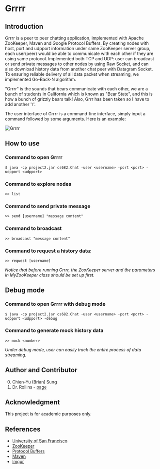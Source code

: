 # Grrrr

## Introduction

Grrrr is a peer to peer chatting application, implemented with Apache ZooKeeper, Maven and Google Protocol Buffers. By creating nodes with host, port and udpport information under same ZooKeeper server group, each user(peer) would be able to communicate with each other if they are using same protocol. Implemented both TCP and UDP: user can broadcast or send private messages to other nodes by using Raw Socket, and can also download history data from another chat peer with Datagram Socket. To ensuring reliable delivery of all data packet when streaming, we implemented Go-Back-N algorithm.

"Grrrr" is the sounds that bears communicate with each other, we are a bunch of students in California which is known as "Bear State", and this is how a bunch of grizzly bears talk! Also, Grrr has been taken so I have to add another 'r'.

The user interface of Grrrr is a command-line interface, simply input a command followed by some arguments. Here is an example:

![Grrrr](https://i.imgur.com/71GE6Ck.png)

## How to use

### Command to open Grrrr

```
$ java -cp project2.jar cs682.Chat -user <username> -port <port> -udpport <udpport>
```

### Command to explore nodes

```
>> list
```

### Command to send private message

```
>> send [username] "message content"
```

### Command to broadcast

```
>> broadcast "message content"
```

### Command to request a history data:

```
>> request [username]
```

*Notice that before running Grrrr, the ZooKeeper server and the parameters in MyZooKeeper class should be set up first.*

## Debug mode

### Command to open Grrrr with debug mode

```
$ java -cp project2.jar cs682.Chat -user <username> -port <port> -udpport <udpport> -debug
```

### Command to generate mock history data

```
>> mock <number>
```

*Under debug mode, user can easily track the entire process of data streaming.*

## Author and Contributor

0. Chien-Yu (Brian) Sung
1. Dr. Rollins - [page](http://srollins.cs.usfca.edu/)

## Acknowledgment

This project is for academic purposes only.

## References
* [University of San Francisco](https://www.usfca.edu/)
* [ZooKeeper](https://zookeeper.apache.org/)
* [Protocol Buffers](https://developers.google.com/protocol-buffers/)
* [Maven](https://maven.apache.org/guides/getting-started/maven-in-five-minutes.html)
* [Imgur](https://imgur.com/)

